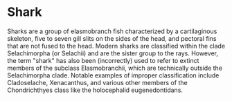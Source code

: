 # Shark
Sharks are a group of elasmobranch fish characterized by a cartilaginous skeleton, five to seven gill slits on the sides of the head, and pectoral fins that are not fused to the head. Modern sharks are classified within the clade Selachimorpha (or Selachii) and are the sister group to the rays. However, the term "shark" has also been (incorrectly) used to refer to extinct members of the subclass Elasmobranchii, which are technically outside the Selachimorpha clade. Notable examples of improper classification include Cladoselache, Xenacanthus, and various other members of the Chondrichthyes class like the holocephalid eugenedontidans.

